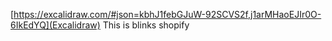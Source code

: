 [https://excalidraw.com/#json=kbhJ1febGJuW-92SCVS2f,j1arMHaoEJIr0O-6IkEdYQ](Excalidraw)
This is blinks shopify
